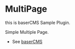 # MultiPage

this is baserCMS Sample Plugin.

Simple Multiple Page.

- See [baserCMS](https://github.com/baserproject/basercms)